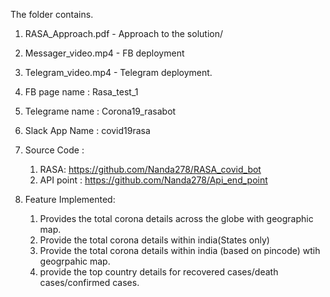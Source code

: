 The folder contains.

1. RASA_Approach.pdf - Approach to the solution/
2. Messager_video.mp4 - FB deployment
3. Telegram_video.mp4 - Telegram deployment.
4. FB page name : Rasa_test_1
5. Telegrame name : Corona19_rasabot
6. Slack App Name : covid19rasa
4. Source Code :
    1. RASA: https://github.com/Nanda278/RASA_covid_bot
    2. API point : https://github.com/Nanda278/Api_end_point
    
5. Feature Implemented:
    1. Provides the total corona details across the globe with geographic map.
    2. Provide the total corona details within india(States only)
    3. Provide the total corona details within india (based on pincode) wtih geogrpahic map.
    4. provide the top country details for recovered cases/death cases/confirmed cases.
    